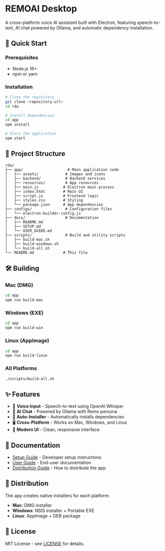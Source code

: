 # REMOAI Desktop

A cross-platform voice AI assistant built with Electron, featuring speech-to-text, AI chat powered by Ollama, and automatic dependency installation.

## 🚀 Quick Start

### Prerequisites

- Node.js 16+
- npm or yarn

### Installation

```bash
# Clone the repository
git clone <repository-url>
cd rda

# Install dependencies
cd app
npm install

# Start the application
npm start
```

## 📁 Project Structure

```
rda/
├── app/                    # Main application code
│   ├── assets/            # Images and icons
│   ├── backend/           # Backend services
│   ├── resources/         # App resources
│   ├── main.js           # Electron main process
│   ├── index.html        # Main UI
│   ├── script.js         # Frontend logic
│   ├── styles.css        # Styling
│   └── package.json      # App dependencies
├── configs/               # Configuration files
│   └── electron-builder-config.js
├── docs/                  # Documentation
│   ├── README.md
│   ├── SETUP.md
│   └── USER_GUIDE.md
├── scripts/               # Build and utility scripts
│   ├── build-mac.sh
│   ├── build-windows.sh
│   └── build-all.sh
└── README.md             # This file
```

## 🛠️ Building

### Mac (DMG)

```bash
cd app
npm run build-mac
```

### Windows (EXE)

```bash
cd app
npm run build-win
```

### Linux (AppImage)

```bash
cd app
npm run build-linux
```

### All Platforms

```bash
./scripts/build-all.sh
```

## ✨ Features

- 🎤 **Voice Input** - Speech-to-text using OpenAI Whisper
- 🤖 **AI Chat** - Powered by Ollama with Remo persona
- 🔧 **Auto-Installer** - Automatically installs dependencies
- 🖥️ **Cross-Platform** - Works on Mac, Windows, and Linux
- 🎨 **Modern UI** - Clean, responsive interface

## 📖 Documentation

- [Setup Guide](docs/SETUP.md) - Developer setup instructions
- [User Guide](docs/USER_GUIDE.md) - End-user documentation
- [Distribution Guide](docs/DISTRIBUTION_GUIDE.md) - How to distribute the app

## 🚀 Distribution

The app creates native installers for each platform:

- **Mac**: DMG installer
- **Windows**: NSIS installer + Portable EXE
- **Linux**: AppImage + DEB package

## 📄 License

MIT License - see [LICENSE](LICENSE) for details.
